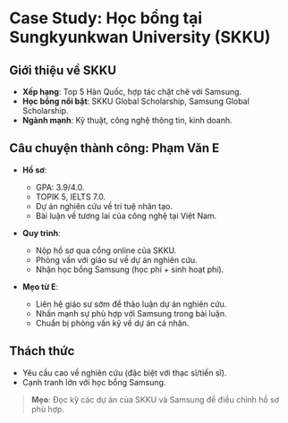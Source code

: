 # Case Study: Học bổng tại Sungkyunkwan University (SKKU)

## Giới thiệu về SKKU

- **Xếp hạng**: Top 5 Hàn Quốc, hợp tác chặt chẽ với Samsung.  
- **Học bổng nổi bật**: SKKU Global Scholarship, Samsung Global Scholarship.  
- **Ngành mạnh**: Kỹ thuật, công nghệ thông tin, kinh doanh.

## Câu chuyện thành công: Phạm Văn E

- **Hồ sơ**:  
  - GPA: 3.9/4.0.  
  - TOPIK 5, IELTS 7.0.  
  - Dự án nghiên cứu về trí tuệ nhân tạo.  
  - Bài luận về tương lai của công nghệ tại Việt Nam.  

- **Quy trình**:  
  - Nộp hồ sơ qua cổng online của SKKU.  
  - Phỏng vấn với giáo sư về dự án nghiên cứu.  
  - Nhận học bổng Samsung (học phí + sinh hoạt phí).  

- **Mẹo từ E**:  
  - Liên hệ giáo sư sớm để thảo luận dự án nghiên cứu.  
  - Nhấn mạnh sự phù hợp với Samsung trong bài luận.  
  - Chuẩn bị phỏng vấn kỹ về dự án cá nhân.

## Thách thức

- Yêu cầu cao về nghiên cứu (đặc biệt với thạc sĩ/tiến sĩ).  
- Cạnh tranh lớn với học bổng Samsung.

> **Mẹo**: Đọc kỹ các dự án của SKKU và Samsung để điều chỉnh hồ sơ phù hợp.